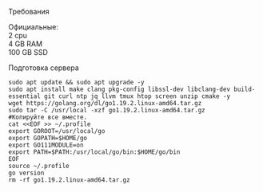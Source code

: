 Требования

Официальные:  
2 сpu  
4 GB RAM  
100 GB SSD  


Подготовка сервера

    sudo apt update && sudo apt upgrade -y
    sudo apt install make clang pkg-config libssl-dev libclang-dev build-essential git curl ntp jq llvm tmux htop screen unzip cmake -y
    wget https://golang.org/dl/go1.19.2.linux-amd64.tar.gz
    sudo tar -C /usr/local -xzf go1.19.2.linux-amd64.tar.gz
    #Копируйте все вместе.
    cat <<EOF >> ~/.profile
    export GOROOT=/usr/local/go
    export GOPATH=$HOME/go
    export GO111MODULE=on
    export PATH=$PATH:/usr/local/go/bin:$HOME/go/bin
    EOF
    source ~/.profile
    go version
    rm -rf go1.19.2.linux-amd64.tar.gz

